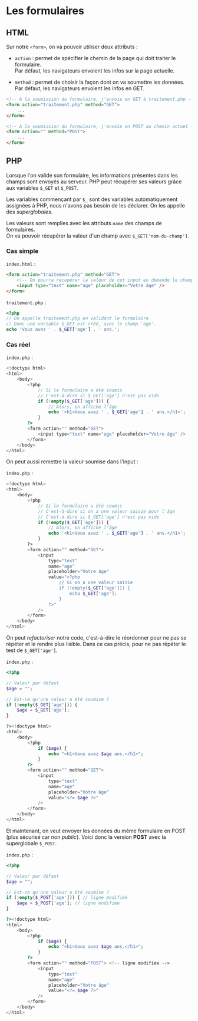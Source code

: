 # Les formulaires

## HTML

Sur notre `<form>`, on va pouvoir utiliser deux attributs :
- `action` : permet de spécifier le chemin de la page qui doit traiter le formulaire.  
Par défaut, les navigateurs envoient les infos sur la page actuelle.

- `method` : permet de choisir la façon dont on va soumettre les données.  
Par défaut, les navigateurs envoient les infos en GET.

```html
<!-- A la soumission du formulaire, j'envoie en GET à traitement.php -->
<form action="traitement.php" method="GET">
	...
</form>

<!-- A la soumission du formulaire, j'envoie en POST au chemin actuel -->
<form action="" method="POST">
	...
</form>

```

## PHP

Lorsque l'on valide son formulaire, les informations présentes dans les champs
sont envoyés au serveur. PHP peut récupérer ses valeurs grâce aux variables
`$_GET` et `$_POST`.

Les variables commençant par `$_` sont des variables
automatiquement assignées à PHP, nous n'avons pas besoin de les déclarer.
On les appelle des _superglobales_.

Les valeurs sont remplies avec les attributs `name` des champs de formulaires.  
On va pouvoir récupérer la valeur d'un champ avec `$_GET['nom-du-champ']`.


### Cas simple

`index.html` :
```html
<form action="traitement.php" method="GET">
	<!-- On pourra récupérer la valeur de cet input en demande le champ 'age' -->
	<input type="text" name="age" placeholder="Votre âge" />
</form>

```

`traitement.php` :
```php
<?php
// On appelle traitement.php en validant le formulaire
// Donc une variable $_GET est créé, avec le champ 'age'.
echo 'Vous avez ' . $_GET['age'] . ' ans.';

```

### Cas réel

`index.php` :
```php
<!doctype html>
<html>
	<body>
		<?php
			// Si le formulaire a été soumis
			// C'est-à-dire si $_GET['age'] n'est pas vide
			if (!empty($_GET['age'])) {
				// Alors, on affiche l'âge
				echo '<h1>Vous avez ' . $_GET['age'] . ' ans.</h1>';
			}
		?>
		<form action="" method="GET">
			<input type="text" name="age" placeholder="Votre âge" />
		</form>
	</body>
</html>
```

On peut aussi remettre la valeur soumise dans l'input :

`index.php` :
```php
<!doctype html>
<html>
	<body>
		<?php
			// Si le formulaire a été soumis
			// C'est-à-dire si on a une valeur saisie pour l'âge
			// C'est-à-dire si $_GET['age'] n'est pas vide
			if (!empty($_GET['age'])) {
				// Alors, on affiche l'âge
				echo '<h1>Vous avez ' . $_GET['age'] . ' ans.</h1>';
			}
		?>
		<form action="" method="GET">
			<input
				type="text"
				name="age"
				placeholder="Votre âge"
				value="<?php
					// Si on a une valeur saisie
					if (!empty($_GET['age'])) {
						echo $_GET['age'];
					}
				?>"
			/>
		</form>
	</body>
</html>
```

On peut _refactoriser_ notre code, c'est-à-dire le réordonner pour ne pas
se répéter et le rendre plus lisible. Dans ce cas précis, pour ne pas répéter
le test de `$_GET['age']`.

`index.php` :
```php
<?php

// Valeur par défaut
$age = "";

// Est-ce qu'une valeur a été soumise ?
if (!empty($_GET['age'])) {
	$age = $_GET['age'];
}

?><!doctype html>
<html>
	<body>
		<?php
			if ($age) {
				echo "<h1>Vous avez $age ans.</h1>";
			}
		?>
		<form action="" method="GET">
			<input
				type="text"
				name="age"
				placeholder="Votre âge"
				value="<?= $age ?>"
			/>
		</form>
	</body>
</html>
```

Et maintenant, on veut envoyer les données du même formulaire en POST (plus sécurisé car non _public_). Voici donc la version **POST** avec la superglobale `$_POST`.

`index.php` :
```php
<?php

// Valeur par défaut
$age = "";

// Est-ce qu'une valeur a été soumise ?
if (!empty($_POST['age'])) { // ligne modifiée
	$age = $_POST['age']; // ligne modifiée
}

?><!doctype html>
<html>
	<body>
		<?php
			if ($age) {
				echo "<h1>Vous avez $age ans.</h1>";
			}
		?>
		<form action="" method="POST"> <!-- ligne modifiée -->
			<input
				type="text"
				name="age"
				placeholder="Votre âge"
				value="<?= $age ?>"
			/>
		</form>
	</body>
</html>
```